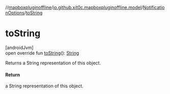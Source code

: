 //[mapboxpluginoffline](../../../index.md)/[io.github.xit0c.mapboxpluginoffline.model](../index.md)/[NotificationOptions](index.md)/[toString](to-string.md)

# toString

[androidJvm]\
open override fun [toString](to-string.md)(): [String](https://kotlinlang.org/api/latest/jvm/stdlib/kotlin/-string/index.html)

Returns a String representation of this object.

#### Return

a String representation of this object.
